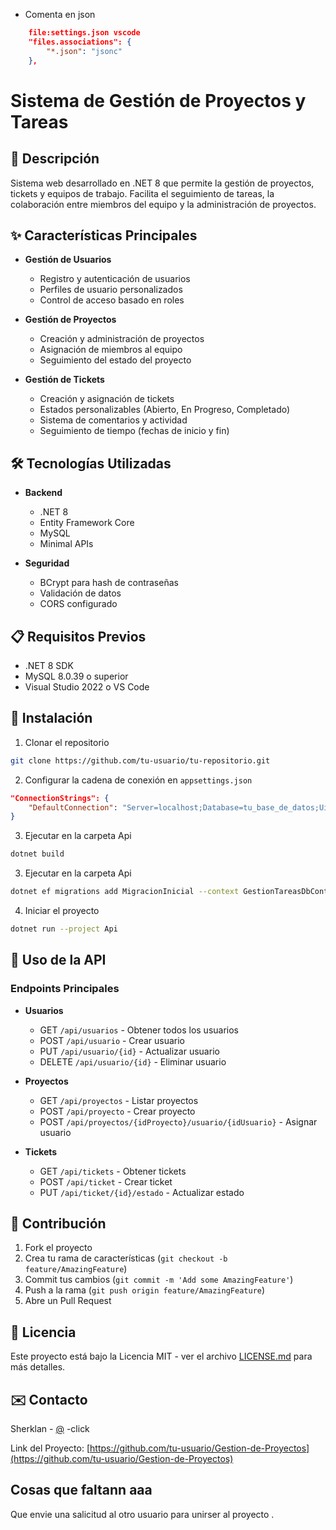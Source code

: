 * Comenta en json 
```json
    file:settings.json vscode
    "files.associations": {
        "*.json": "jsonc"
    },
```


# Sistema de Gestión de Proyectos y Tareas

## 🚀 Descripción
Sistema web desarrollado en .NET 8 que permite la gestión de proyectos, tickets y equipos de trabajo. Facilita el seguimiento de tareas, la colaboración entre miembros del equipo y la administración de proyectos.

## ✨ Características Principales

- **Gestión de Usuarios**
  - Registro y autenticación de usuarios
  - Perfiles de usuario personalizados
  - Control de acceso basado en roles

- **Gestión de Proyectos**
  - Creación y administración de proyectos
  - Asignación de miembros al equipo
  - Seguimiento del estado del proyecto

- **Gestión de Tickets**
  - Creación y asignación de tickets
  - Estados personalizables (Abierto, En Progreso, Completado)
  - Sistema de comentarios y actividad
  - Seguimiento de tiempo (fechas de inicio y fin)

## 🛠️ Tecnologías Utilizadas

- **Backend**
  - .NET 8
  - Entity Framework Core
  - MySQL
  - Minimal APIs

- **Seguridad**
  - BCrypt para hash de contraseñas
  - Validación de datos
  - CORS configurado

## 📋 Requisitos Previos

- .NET 8 SDK
- MySQL 8.0.39 o superior
- Visual Studio 2022 o VS Code

## 🚀 Instalación

1. Clonar el repositorio
```bash
git clone https://github.com/tu-usuario/tu-repositorio.git
```

2. Configurar la cadena de conexión en `appsettings.json`
```json
"ConnectionStrings": {
    "DefaultConnection": "Server=localhost;Database=tu_base_de_datos;Uid=tu_usuario;Pwd=tu_contraseña;"
}
````
3. Ejecutar en la carpeta Api
```bash
dotnet build
```
3. Ejecutar en la carpeta Api
```bash
dotnet ef migrations add MigracionInicial --context GestionTareasDbContext --output-dir Persistencia/Migraciones
```
4. Iniciar el proyecto
```bash
dotnet run --project Api
```

## 📝 Uso de la API

### Endpoints Principales

- **Usuarios**
  - GET `/api/usuarios` - Obtener todos los usuarios
  - POST `/api/usuario` - Crear usuario
  - PUT `/api/usuario/{id}` - Actualizar usuario
  - DELETE `/api/usuario/{id}` - Eliminar usuario

- **Proyectos**
  - GET `/api/proyectos` - Listar proyectos
  - POST `/api/proyecto` - Crear proyecto
  - POST `/api/proyectos/{idProyecto}/usuario/{idUsuario}` - Asignar usuario

- **Tickets**
  - GET `/api/tickets` - Obtener tickets
  - POST `/api/ticket` - Crear ticket
  - PUT `/api/ticket/{id}/estado` - Actualizar estado

## 👥 Contribución

1. Fork el proyecto
2. Crea tu rama de características (`git checkout -b feature/AmazingFeature`)
3. Commit tus cambios (`git commit -m 'Add some AmazingFeature'`)
4. Push a la rama (`git push origin feature/AmazingFeature`)
5. Abre un Pull Request

## 📄 Licencia

Este proyecto está bajo la Licencia MIT - ver el archivo [LICENSE.md](LICENSE.md) para más detalles.

## ✉️ Contacto

Sherklan - [@](https://x.com/PatrikPE1) -click

Link del Proyecto: [https://github.com/tu-usuario/Gestion-de-Proyectos](https://github.com/tu-usuario/Gestion-de-Proyectos)



## Cosas que faltann aaa
 
Que envie una salicitud al otro usuario para unirser al proyecto .

